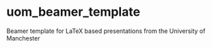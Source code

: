 # uom_beamer_template
Beamer template for LaTeX based presentations from the University of Manchester
